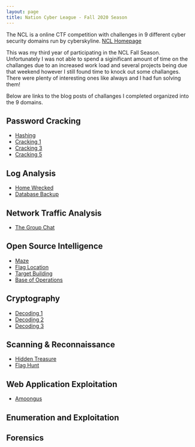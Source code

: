 ```yaml
---
layout: page
title: Nation Cyber League - Fall 2020 Season
---
```


<p class="message">
  The NCL is a online CTF competition with challenges in 9 different cyber security domains run by cyberskyline.
  <a href="https://nationalcyberleague.org/">NCL Homepage</a>
</p>

This was my third year of participating in the NCL Fall Season. Unfortunately I was not able to spend a siginificant amount of time on the challanges due to an increased work load and several projects being due that weekend however I still found time to knock out some challanges. There were plenty of interesting ones like always and I had fun solving them!

Below are links to the blog posts of challanges I completed organized into the 9 domains.

## Password Cracking
* [Hashing](https://lukej2680.github.io/2020/10/26/hashing/)
* [Cracking 1](https://lukej2680.github.io/2020/10/26/cracking_1/)
* [Cracking 3](https://lukej2680.github.io/2020/10/26/cracking_3/)
* [Cracking 5](https://lukej2680.github.io/2020/10/26/cracking_5/)

## Log Analysis
* [Home Wrecked](https://lukej2680.github.io/2020/10/26/home_wrecked/)
* [Database Backup](https://lukej2680.github.io/2020/10/26/database_backup/)

## Network Traffic Analysis
* [The Group Chat](https://lukej2680.github.io/2020/10/26/the_group_chat/)

## Open Source Intelligence
* [Maze](https://lukej2680.github.io/2020/10/26/maze/)
* [Flag Location](https://lukej2680.github.io/2020/10/26/flag_location/)
* [Target Building](https://lukej2680.github.io/2020/10/26/target_building/)
* [Base of Operations](https://lukej2680.github.io/2020/10/26/base_of_operations/)

## Cryptography
* <a href="https://lukej2680.github.io/2020/10/26/decoding_1/">Decoding 1</a>
* <a href="https://lukej2680.github.io/2020/10/26/decoding_2/">Decoding 2</a>
* <a href="https://lukej2680.github.io/2020/10/26/decoding_3/">Decoding 3</a>

## Scanning & Reconnaissance
* [Hidden Treasure]()
* [Flag Hunt]()

## Web Application Exploitation 
* [Amoongus]()

## Enumeration and Exploitation

## Forensics
